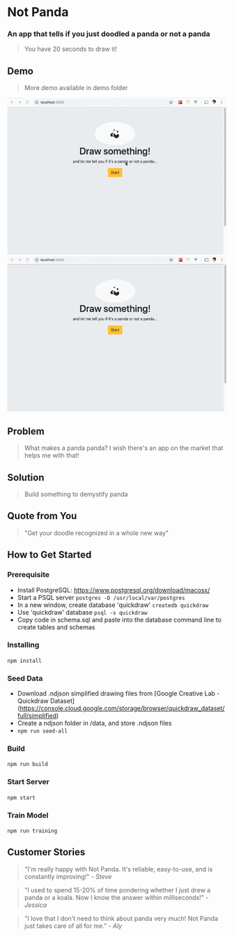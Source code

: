 # Not Panda #

### An app that tells if you just doodled a panda or not a panda ###
  > You have 20 seconds to draw it!
  
## Demo ##
 > More demo available in demo folder
 
 ![Farmers Market Finder Demo](demo/pet-demo.gif)
 ![Farmers Market Finder Demo](demo/panda-demo.gif)

## Problem ##
  > What makes a panda panda? I wish there's an app on the market that helps me with that!

## Solution ##
  > Build something to demystify panda

## Quote from You ##
  > "Get your doodle recognized in a whole new way"

## How to Get Started ##
### Prerequisite
- Install PostgreSQL:
https://www.postgresql.org/download/macosx/
- Start a PSQL server
```postgres -D /usr/local/var/postgres```
- In a new window, create database 'quickdraw'
```createdb quickdraw```
- Use 'quickdraw' database
```psql -s quickdraw```
- Copy code in schema.sql and paste into the database command line to create tables and schemas

### Installing
```npm install```

### Seed Data
- Download .ndjson simplified drawing files from [Google Creative Lab - Quickdraw Dataset] (https://console.cloud.google.com/storage/browser/quickdraw_dataset/full/simplified)
- Create a ndjson folder in /data, and store .ndjson files
- ```npm run seed-all```
 
 ### Build
```npm run build```

### Start Server
```npm start```

### Train Model ##
```npm run training```


## Customer Stories ##
  > "I'm really happy with Not Panda. It's reliable, easy-to-use, and is constantly improving!" - *Steve*
  
  > "I used to spend 15-20% of time pondering whether I just drew a panda or a koala. Now I know the answer within milliseconds!" - *Jessica*
  
  > "I love that I don't need to think about panda very much! Not Panda just takes care of all for me." - *Aly*
